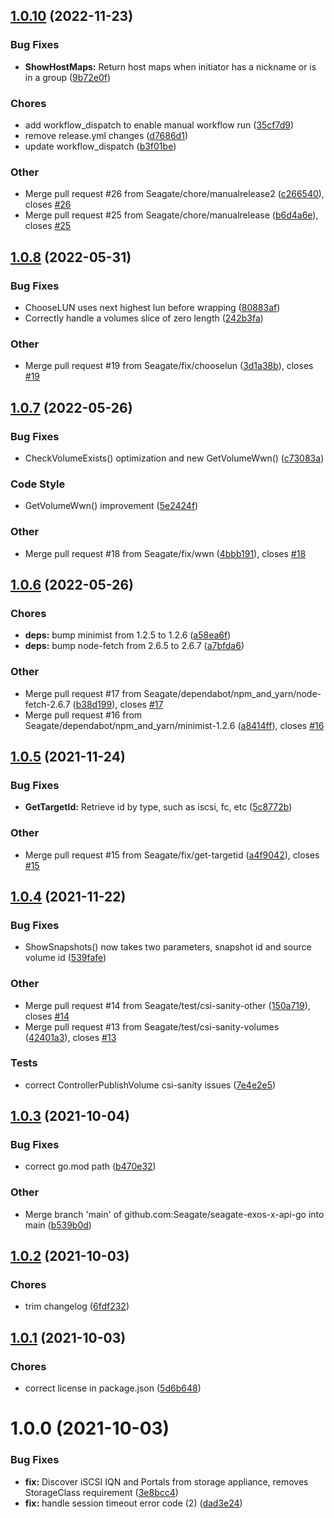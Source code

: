## [1.0.10](https://github.com/Seagate/seagate-exos-x-api-go/compare/v1.0.9...v1.0.10) (2022-11-23)

### Bug Fixes

- **ShowHostMaps:** Return host maps when initiator has a nickname or is in a group ([9b72e0f](https://github.com/Seagate/seagate-exos-x-api-go/commit/9b72e0ff3de8c30b15c39cd6d46b294dfabd2b3e))

### Chores

- add workflow_dispatch to enable manual workflow run ([35cf7d9](https://github.com/Seagate/seagate-exos-x-api-go/commit/35cf7d9492fbf3bc60d9122773a4f9637066619b))
- remove release.yml changes ([d7686d1](https://github.com/Seagate/seagate-exos-x-api-go/commit/d7686d161cee7ab5ed2d998f02dfefd4b2f79f6f))
- update workflow_dispatch ([b3f01be](https://github.com/Seagate/seagate-exos-x-api-go/commit/b3f01be4189dd22dccdedbd9fde0070d235802fd))

### Other

- Merge pull request #26 from Seagate/chore/manualrelease2 ([c266540](https://github.com/Seagate/seagate-exos-x-api-go/commit/c266540f044528c470a60413ef263f3e21a67f7a)), closes [#26](https://github.com/Seagate/seagate-exos-x-api-go/issues/26)
- Merge pull request #25 from Seagate/chore/manualrelease ([b6d4a6e](https://github.com/Seagate/seagate-exos-x-api-go/commit/b6d4a6e5a31adb828470a8fb0b0dbe65a3f59a67)), closes [#25](https://github.com/Seagate/seagate-exos-x-api-go/issues/25)

## [1.0.8](https://github.com/Seagate/seagate-exos-x-api-go/compare/v1.0.7...v1.0.8) (2022-05-31)

### Bug Fixes

- ChooseLUN uses next highest lun before wrapping ([80883af](https://github.com/Seagate/seagate-exos-x-api-go/commit/80883af1a22a1043f83fe461343eaed57564711f))
- Correctly handle a volumes slice of zero length ([242b3fa](https://github.com/Seagate/seagate-exos-x-api-go/commit/242b3fa540319d8ec1d21200d0a390a5fed275ca))

### Other

- Merge pull request #19 from Seagate/fix/chooselun ([3d1a38b](https://github.com/Seagate/seagate-exos-x-api-go/commit/3d1a38b18ac6440960897e2ae08f06a62a52d86f)), closes [#19](https://github.com/Seagate/seagate-exos-x-api-go/issues/19)

## [1.0.7](https://github.com/Seagate/seagate-exos-x-api-go/compare/v1.0.6...v1.0.7) (2022-05-26)

### Bug Fixes

- CheckVolumeExists() optimization and new GetVolumeWwn() ([c73083a](https://github.com/Seagate/seagate-exos-x-api-go/commit/c73083a51c34135523b83c97b10c79da810fa950))

### Code Style

- GetVolumeWwn() improvement ([5e2424f](https://github.com/Seagate/seagate-exos-x-api-go/commit/5e2424f40cf0fb6561a620c602e490df436f3b94))

### Other

- Merge pull request #18 from Seagate/fix/wwn ([4bbb191](https://github.com/Seagate/seagate-exos-x-api-go/commit/4bbb191320d7abe0f53fc3c9e73eab711788c774)), closes [#18](https://github.com/Seagate/seagate-exos-x-api-go/issues/18)

## [1.0.6](https://github.com/Seagate/seagate-exos-x-api-go/compare/v1.0.5...v1.0.6) (2022-05-26)

### Chores

- **deps:** bump minimist from 1.2.5 to 1.2.6 ([a58ea6f](https://github.com/Seagate/seagate-exos-x-api-go/commit/a58ea6fc323c0eb20349658486b63389a3042460))
- **deps:** bump node-fetch from 2.6.5 to 2.6.7 ([a7bfda6](https://github.com/Seagate/seagate-exos-x-api-go/commit/a7bfda62b438d89ac2c88e378722faa71585b019))

### Other

- Merge pull request #17 from Seagate/dependabot/npm_and_yarn/node-fetch-2.6.7 ([b38d199](https://github.com/Seagate/seagate-exos-x-api-go/commit/b38d199d806d0e2cb257145ec6b8731de816cb08)), closes [#17](https://github.com/Seagate/seagate-exos-x-api-go/issues/17)
- Merge pull request #16 from Seagate/dependabot/npm_and_yarn/minimist-1.2.6 ([a8414ff](https://github.com/Seagate/seagate-exos-x-api-go/commit/a8414ff7b5e04d1065c7cc4d51e992472624e1c6)), closes [#16](https://github.com/Seagate/seagate-exos-x-api-go/issues/16)

## [1.0.5](https://github.com/Seagate/seagate-exos-x-api-go/compare/v1.0.4...v1.0.5) (2021-11-24)

### Bug Fixes

- **GetTargetId:** Retrieve id by type, such as iscsi, fc, etc ([5c8772b](https://github.com/Seagate/seagate-exos-x-api-go/commit/5c8772b9e7eb57b91976c329d037225c45e444ec))

### Other

- Merge pull request #15 from Seagate/fix/get-targetid ([a4f9042](https://github.com/Seagate/seagate-exos-x-api-go/commit/a4f9042a8fb9dea9ef08f903f9af5653fb7786a9)), closes [#15](https://github.com/Seagate/seagate-exos-x-api-go/issues/15)

## [1.0.4](https://github.com/Seagate/seagate-exos-x-api-go/compare/v1.0.3...v1.0.4) (2021-11-22)

### Bug Fixes

- ShowSnapshots() now takes two parameters, snapshot id and source volume id ([539fafe](https://github.com/Seagate/seagate-exos-x-api-go/commit/539fafe16eb06ca33391170986b7d9ec0c20dde0))

### Other

- Merge pull request #14 from Seagate/test/csi-sanity-other ([150a719](https://github.com/Seagate/seagate-exos-x-api-go/commit/150a719963981c13ac19ac2cea37028e558356e3)), closes [#14](https://github.com/Seagate/seagate-exos-x-api-go/issues/14)
- Merge pull request #13 from Seagate/test/csi-sanity-volumes ([42401a3](https://github.com/Seagate/seagate-exos-x-api-go/commit/42401a3c2c03e7b45642ca73ca0e0dce7daf6025)), closes [#13](https://github.com/Seagate/seagate-exos-x-api-go/issues/13)

### Tests

- correct ControllerPublishVolume csi-sanity issues ([7e4e2e5](https://github.com/Seagate/seagate-exos-x-api-go/commit/7e4e2e5dd1f5f23ab2b3b3c7e78b295d0aab2016))

## [1.0.3](https://github.com/Seagate/seagate-exos-x-api-go/compare/v1.0.2...v1.0.3) (2021-10-04)

### Bug Fixes

- correct go.mod path ([b470e32](https://github.com/Seagate/seagate-exos-x-api-go/commit/b470e328841368ab49213bf9159f043b5c14cb09))

### Other

- Merge branch 'main' of github.com:Seagate/seagate-exos-x-api-go into main ([b539b0d](https://github.com/Seagate/seagate-exos-x-api-go/commit/b539b0d76e5358f8b689559b0decd8ecfc3615c8))

## [1.0.2](https://github.com/Seagate/seagate-exos-x-api-go/compare/v1.0.1...v1.0.2) (2021-10-03)

### Chores

- trim changelog ([6fdf232](https://github.com/Seagate/seagate-exos-x-api-go/commit/6fdf232ba2ad7bbaa1012be5e9926c0ad7491aa0))

## [1.0.1](https://github.com/Seagate/seagate-exos-x-api-go/compare/v1.0.0...v1.0.1) (2021-10-03)

### Chores

- correct license in package.json ([5d6b648](https://github.com/Seagate/seagate-exos-x-api-go/commit/5d6b648cd8f63675fbc6dcd63c1a6727ca8b180b))

# 1.0.0 (2021-10-03)

### Bug Fixes

- **fix:** Discover iSCSI IQN and Portals from storage appliance, removes StorageClass requirement ([3e8bcc4](https://github.com/Seagate/seagate-exos-x-api-go/commit/3e8bcc4755fc411100511f596237680193d1fa34))
- **fix:** handle session timeout error code (2) ([dad3e24](https://github.com/Seagate/seagate-exos-x-api-go/commit/dad3e240b25060ccda74b9b36f01fd759d0346ed))
